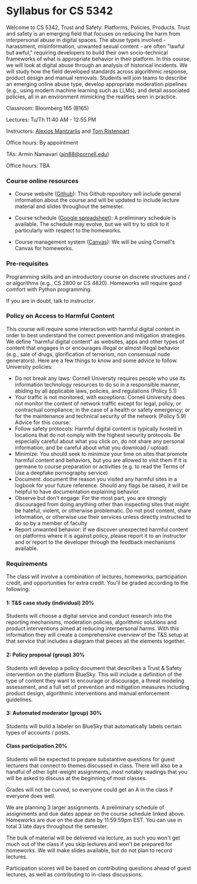 # Syllabus for CS 5342

Welcome to CS 5342, Trust and Safety: Platforms, Policies, Products.  Trust and
safety is an emerging field that focuses on reducing the harm from interpersonal
abuse in digital spaces.  The abuse types involved - harassment, misinformation,
unwanted sexual content - are often "lawful but awful," requiring developers to
build their own socio-technical frameworks of what is appropriate behavior in
their platform.  In this course, we will look at digital abuse through an
analysis of historical incidents. We will study how the field developed
standards across algorithmic response, product design and manual removals.
Students will join teams to describe an emerging online abuse type, develop
appropriate moderation pipelines (e.g., using modern machine learning such as
LLMs), and detail associated policies, all in an environment mimicking the
realities seen in practice.


Classroom: Bloomberg 165  (B165)

Lectures: Tu/Th 11:40 AM - 12:55 PM

Instructors: [Alexios Mantzarlis](https://www.mantzarlis.com/) and [Tom Ristenpart](https://rist.tech.cornell.edu)

Office hours: By appointment

TAs: Armin Namavari (ajn88@cornell.edu)

Office hours: TBA


### Course online resources

* Course website ([Github](https://github.com/cornelltech/cs5342-spring2025)): This
  Github repository will include general information about the course and will
  be updated to include lecture material and slides throughout the semester.

* Course schedule ([Google
  spreadsheet](https://docs.google.com/spreadsheets/d/1mrZBajxnAd-2T20SQ8vEQPFe_OfJxgf3SHRs_5uJePU/edit?usp=sharing)):
  A preliminary schedule is available. The schedule may evolve, but we will try
  to stick to it particularly with respect to the homeworks.

* Course management system ([Canvas](https://canvas.cornell.edu/courses/73990)):
  We will be using Cornell's Canvas for homeworks. 


### Pre-requisites

Programming skills and an introductory course on discrete structures and / or
algorithms (e.g., CS 2800 or CS 4820). Homeworks will require good comfort with
Python programming.

If you are in doubt, talk to instructor.


### Policy on Access to Harmful Content

This course will require some interaction with harmful digital content in order
to best understand the correct prevention and mitigation strategies.  We define
"harmful digital content" as websites, apps and other types of content that
engages in or encourages illegal or almost illegal behavior (e.g., sale of
drugs, glorification of terrorism, non consensual nude generators).  Here are a
few things to know and some advice to follow. University policies:
 
* Do not break any laws: Cornell University requires people who use its
  information technology resources to do so in a responsible manner, abiding by
  all applicable laws, policies, and regulations (Policy 5.1)
* Your traffic is not monitored, with exceptions: Cornell University does not
monitor the content of network traffic except for legal, policy, or contractual
compliance; in the case of a health or safety emergency; or for the maintenance
and technical security of the network (Policy 5.9) Advice for this course:
* Follow safety protocols: Harmful digital content is typically hosted in
locations that do not comply with the highest security protocols. Be especially
careful about what you click on, do not share any personal information, and be
careful about what you download / upload.
* Minimize: You should seek to minimize your time on sites that promote harmful
  content and behaviors, but you are allowed to visit them if it is germane to
  course preparation or activities (e.g. to read the Terms of Use a deepfake
  pornography service)
* Document: document the reason you visited any harmful sites in a logbook for
  your future reference. Should any flags be raised, it will be helpful to have
  documentation explaining behavior.
* Observe but don’t engage: For the most part, you are strongly discouraged from
  doing anything other than inspecting sites that might be hateful, violent, or
  otherwise problematic. Do not post content, share information, or otherwise
  use their services unless directly instructed to do so by a member of faculty
* Report unwanted behavior: If we discover unexpected harmful content on
  platforms where it is against policy, please report it to an instructor and or
  report to the developer through the feedback mechanisms available.


### Requirements

The class will involve a combination of lectures, homeworks, participation
credit, and opportunities for extra credit. You'll be graded according to the
following:

#### 1: T&S case study (individual) 20%
Students will choose a digital service and conduct research into the reporting mechanisms, moderation policies, algorithmic solutions and product interventions aimed at reducing interpersonal harms. With this information they will create a comprehensive overview of the T&S setup at that service that includes a diagram that pieces all the elements together.

#### 2: Policy proposal (group) 30%
Students will develop a policy document that describes a Trust & Safety intervention on the platform BlueSky. This will include a definition of the type of content they want to encourage or discourage, a threat modeling assessment, and a full set of prevention and mitigation measures including product design, algorithmic interventions and manual enforcement guidelines. 

#### 3: Automated moderator (group) 30%
Students will build a labeler on BlueSky that automatically labels certain types of accounts / posts.

#### Class participation 20%
Students will be expected to prepare substantive questions for guest lecturers that connect to themes discussed in class. There will also be a handful of other light-weight assignments, most notably readings that you will be asked to discuss at the beginning of most classes.


Grades will not be curved, so everyone could get an A in the class if everyone
does well. 

We are planning 3 larger assignments. A preliminary schedule of assignments and
due dates appear on the course schedule linked above. Homeworks are due on the
due date by 11:59:59pm EST. You can use in total 3 late days throughout the
semester. 

The bulk of material will be delivered via lecture, as such you won't get much
out of the class if you skip lectures and won't be prepared for homeworks. We
will make slides available, but do not plan to record lectures.  

Participation scores will be based on contributing questions ahead of guest
lectures, as well as contributing to in-class discussions. 





